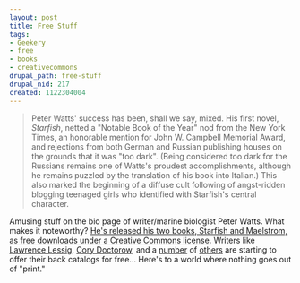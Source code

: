 ```yaml
--- 
layout: post
title: Free Stuff
tags: 
- Geekery
- free
- books
- creativecommons
drupal_path: free-stuff
drupal_nid: 217
created: 1122304004
---
```

<blockquote>Peter Watts' success has been, shall we say, mixed. His first novel, <em>Starfish</em>, netted a "Notable Book of the Year" nod from the New York Times, an honorable mention for John W. Campbell Memorial Award, and rejections from both German and Russian publishing houses on the grounds that it was "too dark". (Being considered too dark for the Russians remains one of Watts's proudest accomplishments, although he remains puzzled by the translation of his book into Italian.) This also marked the beginning of a diffuse cult following of angst-ridden blogging teenaged girls who identified with Starfish's central character.</blockquote>



Amusing stuff on the bio page of writer/marine biologist Peter Watts. What makes it noteworthy? <a href="http://rifters.com/real/shorts.htm">He's released his two books, Starfish and Maelstrom, as free downloads under a Creative Commons license</a>. Writers like <a href="http://free-culture.org/freecontent/">Lawrence Lessig</a>, <a href="http://www.craphound.com/">Cory Doctorow</a>, and a <a href="http://wethemedia.oreilly.com/">number</a> of <a href="http://kembrew.com/books/">others</a> are starting to offer their back catalogs for free... Here's to a world where nothing goes out of "print."
